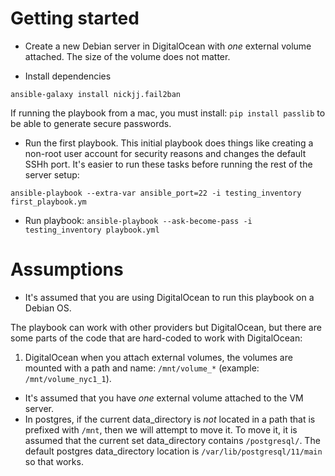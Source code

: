 # Getting started

- Create a new Debian server in DigitalOcean with _one_ external volume attached. The size of the volume does not matter.

- Install dependencies

```
ansible-galaxy install nickjj.fail2ban
```

If running the playbook from a mac, you must install: `pip install passlib` to be able to generate secure passwords.

- Run the first playbook. This initial playbook does things like creating a non-root user account for security reasons and changes the default SSHh port. It's easier to run these tasks before running the rest of the server setup:

```
ansible-playbook --extra-var ansible_port=22 -i testing_inventory first_playbook.ym
```

- Run playbook: `ansible-playbook --ask-become-pass -i testing_inventory playbook.yml`

# Assumptions

- It's assumed that you are using DigitalOcean to run this playbook on a Debian OS.

The playbook can work with other providers but DigitalOcean, but there are some parts of the code that are hard-coded to work with DigitalOcean:

1. DigitalOcean when you attach external volumes, the volumes are mounted with a path and name: `/mnt/volume_*` (example: `/mnt/volume_nyc1_1`).

- It's assumed that you have _one_ external volume attached to the VM server.
- In postgres, if the current data_directory is _not_ located in a path that is prefixed with `/mnt`, then we will attempt to move it. To move it, it is assumed that the current set data_directory contains `/postgresql/`. The default postgres data_directory location is `/var/lib/postgresql/11/main` so that works.
